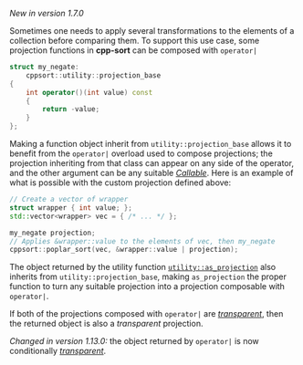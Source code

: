 *New in version 1.7.0*

Sometimes one needs to apply several transformations to the elements of a collection before comparing them. To support this use case, some projection functions in **cpp-sort** can be composed with `operator|`

```cpp
struct my_negate:
    cppsort::utility::projection_base
{
    int operator()(int value) const
    {
        return -value;
    }
};
```

Making a function object inherit from `utility::projection_base` allows it to benefit from the `operator|` overload used to compose projections; the projection inheriting from that class can appear on any side of the operator, and the other argument can be any suitable [*Callable*][callable]. Here is an example of what is possible with the custom projection defined above:

```cpp
// Create a vector of wrapper
struct wrapper { int value; };
std::vector<wrapper> vec = { /* ... */ };

my_negate projection;
// Applies &wrapper::value to the elements of vec, then my_negate
cppsort::poplar_sort(vec, &wrapper::value | projection);
```

The object returned by the utility function [`utility::as_projection`][as_projection] also inherits from `utility::projection_base`, making `as_projection` the proper function to turn any suitable projection into a projection composable with `operator|`.

If both of the projections composed with `operator|` are [*transparent*][transparent-func], then the returned object is also a *transparent* projection.

*Changed in version 1.13.0:* the object returned by `operator|` is now conditionally [*transparent*][transparent-func].


  [as_projection]: Miscellaneous-utilities.md#as_comparison-and-as_projection
  [callable]: https://en.cppreference.com/w/cpp/named_req/Callable
  [transparent-func]: Comparators-and-projections.md#Transparent-function-objects
